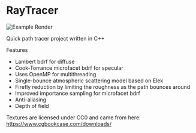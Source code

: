 # RayTracer

![Example Render](Render.png)

Quick path tracer project written in C++ 

Features
- Lambert bdrf for diffuse
- Cook-Torrance microfacet bdrf for specular
- Uses OpenMP for multithreading
- Single-bounce atmospheric scattering model based on Elek
- Firefly reduction by limiting the roughness as the path bounces around
- Improved importance sampling for microfacet bdrf
- Anti-aliasing
- Depth of field

Textures are licensed under CC0 and came from here: https://www.cgbookcase.com/downloads/
